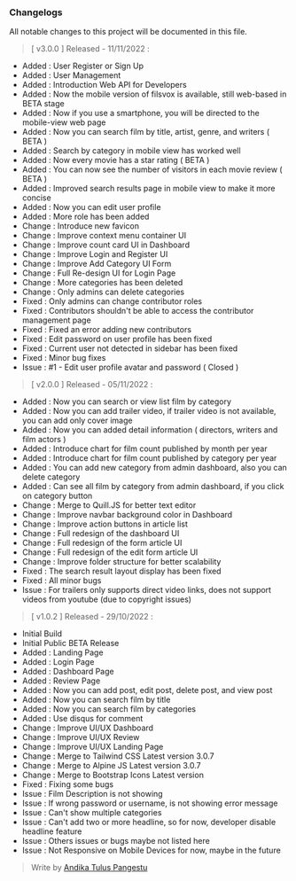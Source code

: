 ### **Changelogs**
All notable changes to this project will be documented in this file.

> [ v3.0.0 ] Released - 11/11/2022 :
- Added : User Register or Sign Up
- Added : User Management
- Added : Introduction Web API for Developers
- Added : Now the mobile version of filsvox is available, still web-based in BETA stage
- Added : Now if you use a smartphone, you will be directed to the mobile-view web page
- Added : Now you can search film by title, artist, genre, and writers ( BETA )
- Added : Search by category in mobile view has worked well
- Added : Now every movie has a star rating ( BETA )
- Added : You can now see the number of visitors in each movie review ( BETA )
- Added : Improved search results page in mobile view to make it more concise
- Added : Now you can edit user profile
- Added : More role has been added
- Change : Introduce new favicon
- Change : Improve context menu container UI
- Change : Improve count card UI in Dashboard
- Change : Improve Login and Register UI
- Change : Improve Add Category UI Form
- Change : Full Re-design UI for Login Page
- Change : More categories has been deleted
- Change : Only admins can delete categories
- Fixed  : Only admins can change contributor roles
- Fixed  : Contributors shouldn't be able to access the contributor management page
- Fixed  : Fixed an error adding new contributors
- Fixed  : Edit password on user profile has been fixed
- Fixed  : Current user not detected in sidebar has been fixed
- Fixed  : Minor bug fixes
- Issue  : #1 - Edit user profile avatar and password ( Closed )

> [ v2.0.0 ] Released - 05/11/2022 :
- Added : Now you can search or view list film by category
- Added : Now you can add trailer video, if trailer video is not available, you can add only cover image
- Added : Now you can added detail information ( directors, writers and film actors )
- Added : Introduce chart for film count published by month per year
- Added : Introduce chart for film count published by category per year
- Added : You can add new category from admin dashboard, also you can delete category
- Added : Can see all film by category from admin dashboard, if you click on category button
- Change : Merge to Quill.JS for better text editor
- Change : Improve navbar background color in Dashboard
- Change : Improve action buttons in article list
- Change : Full redesign of the dashboard UI
- Change : Full redesign of the form article UI
- Change : Full redesign of the edit form article UI
- Change : Improve folder structure for better scalability
- Fixed : The search result layout display has been fixed
- Fixed : All minor bugs
- Issue : For trailers only supports direct video links, does not support videos from youtube (due to copyright issues)

> [ v1.0.2 ] Released - 29/10/2022 :
- Initial Build
- Initial Public BETA Release
- Added : Landing Page
- Added : Login Page
- Added : Dashboard Page
- Added : Review Page
- Added : Now you can add post, edit post, delete post, and view post
- Added : Now you can search film by title
- Added : Now you can search film by categories
- Added : Use disqus for comment
- Change : Improve UI/UX Dashboard
- Change : Improve UI/UX Review
- Change : Improve UI/UX Landing Page
- Change : Merge to Tailwind CSS Latest version 3.0.7
- Change : Merge to Alpine JS Latest version 3.0.7
- Change : Merge to Bootstrap Icons Latest version
- Fixed   : Fixing some bugs
- Issue  : Film Description is not showing
- Issue  : If wrong password or username, is not showing error message
- Issue  : Can't show multiple categories
- Issue  : Can't add two or more headline, so for now, developer disable headline feature
- Issue  : Others issues or bugs maybe not listed here
- Issue  : Not Responsive on Mobile Devices for now, maybe in the future

> Write by [Andika Tulus Pangestu](github.com/andikatuluspangestu)